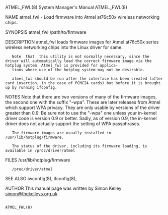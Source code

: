 ATMEL_FWL(8)                                                                     System Manager's Manual                                                                     ATMEL_FWL(8)

NAME
       atmel_fwl - Load firmware into Atmel at76c50x wireless networking chips.

SYNOPSIS
       atmel_fwl <interface> /path/to/firmware

DESCRIPTION
       atmel_fwl loads firmware images for Atmel at76c50x series wireless networking chips into the Linux driver for same.

       Note  that  this utility is not normally necessary, since the driver will automatically load the correct firmware image via the hotplug system. Atmel_fwl is provided for applica‐
       tions where use of the hotplug system may not be desirable.

       atmel_fwl should be run after the interface has been created (after card insertion, in the case of PCMCIA cards) but before it is brought up by running ifconfig.

NOTES
       Note that there are two versions of many of the firmware images, the second one with the suffix "-wpa". These are later releases from Atmel which support WPA  privacy.  They  are
       only  usable  by  versions of the driver greater than 0.9. Be sure not to use the "-wpa" one unless your in-kernel driver code is version 0.9 or better. Sadly, as of version 0.9,
       the in-kernel driver does not actually support the setting of WPA passphrases.

       The firmware images are usually installed in /usr/lib/hotplug/firmware.

       The status of the driver, including its firmware loading, is available in /proc/driver/atmel

FILES
       /usr/lib/hotplug/firmware

       /proc/driver/atmel

SEE ALSO
       iwconfig(8), ifconfig(8),

AUTHOR
       This manual page was written by Simon Kelley <simon@thekelleys.org.uk>.

                                                                                                                                                                             ATMEL_FWL(8)
